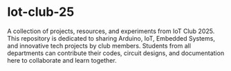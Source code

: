 # Iot-club-25
A collection of projects, resources, and experiments from IoT Club 2025. This repository is dedicated to sharing Arduino, IoT, Embedded Systems, and innovative tech projects by club members. Students from all departments can contribute their codes, circuit designs, and documentation here to collaborate and learn together.
